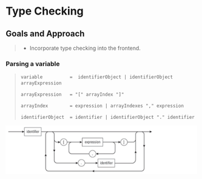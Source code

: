 # Type Checking

## Goals and Approach
> - Incorporate type checking into the frontend. 

### Parsing a variable
> ```
> variable          =  identifierObject | identifierObject arrayExpression
> ```
> ```
> arrayExpression   = "[" arrayIndex "]"
> ```
> ```
> arrayIndex        = expression | arrayIndexes "," expression
> ```
> ```
> identifierObject  = identifier | identifierObject "." identifier
> ```
> 
![img.png](img.png)